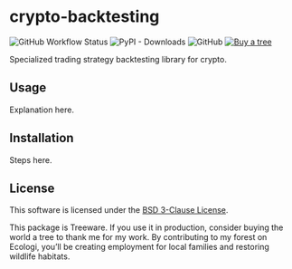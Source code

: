 # crypto-backtesting

![GitHub Workflow Status](https://img.shields.io/github/workflow/status/thearchitector/crypto-backtesting/CI?label=tests&style=flat-square)
![PyPI - Downloads](https://img.shields.io/pypi/dw/crypto-backtesting?style=flat-square)
![GitHub](https://img.shields.io/github/license/thearchitector/crypto-backtesting?style=flat-square)
[![Buy a tree](https://img.shields.io/badge/Treeware-%F0%9F%8C%B3-lightgreen?style=flat-square)](https://ecologi.com/eliasgabriel?r=6128126916bfab8bd051026c)

Specialized trading strategy backtesting library for crypto.

## Usage

Explanation here.

## Installation

Steps here.

## License

This software is licensed under the [BSD 3-Clause License](LICENSE).

This package is Treeware. If you use it in production, consider buying the world a tree to thank me for my work. By contributing to my forest on Ecologi, you’ll be creating employment for local families and restoring wildlife habitats.
